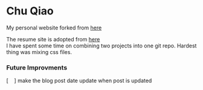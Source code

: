 # Chu Qiao
My personal website forked from [here](https://github.com/jekyller/sustain)

The resume site is adopted from [here](https://github.com/jekyller/vitae)  
I have spent some time on combining two projects into one git repo. Hardest thing was mixing css files. 

### Future Improvments
[ &nbsp;&nbsp; ] make the blog post date update when post is updated
